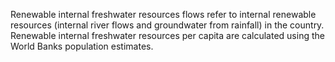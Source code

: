Renewable internal freshwater resources flows refer to internal renewable resources (internal river flows and groundwater from rainfall) in the country. Renewable internal freshwater resources per capita are calculated using the World Banks population estimates.